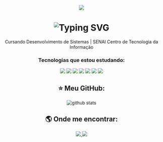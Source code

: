 <!-- Banner no topo (imagem menor e sem texto) -->
<p align="center">
  <img src="https://capsule-render.vercel.app/api?type=waving&color=8A2BE2&height=100&section=header" />
</p>

<!-- Nome animado como máquina de escrever -->
<h1 align="center">
  <img src="https://readme-typing-svg.herokuapp.com?font=Press+Start+2P&size=22&pause=500&color=9400D3&center=true&vCenter=true&width=800&lines=Olá,+eu+sou+Lívia+Neves!" alt="Typing SVG" />
</h1>

<!-- Sobre mim simples -->
<p align="center">
  Cursando Desenvolvimento de Sistemas | SENAI Centro de Tecnologia da Informação
</p>

<!-- Tecnologias que estou estudando -->
<h3 align="center">Tecnologias que estou estudando:</h3>
<p align="center">
  <img src="https://img.shields.io/badge/Java-ED8B00?style=for-the-badge&logo=openjdk&logoColor=white"/>
  <img src="https://img.shields.io/badge/Spring_Boot-6DB33F?style=for-the-badge&logo=spring-boot&logoColor=white"/>
  <img src="https://img.shields.io/badge/MySQL-4479A1?style=for-the-badge&logo=mysql&logoColor=white"/>
  <img src="https://img.shields.io/badge/Git-F05032?style=for-the-badge&logo=git&logoColor=white"/>
  <img src="https://img.shields.io/badge/GitHub-181717?style=for-the-badge&logo=github&logoColor=white"/>
  <img src="https://img.shields.io/badge/IntelliJIDEA-000000?style=for-the-badge&logo=intellijidea&logoColor=white"/>
  <img src="https://img.shields.io/badge/MySQLWorkbench-4479A1?style=for-the-badge&logo=mysql&logoColor=white"/>
</p>

<!-- Github Stars e Stats -->
<h2 align="center">⭐ Meu GitHub:</h2>
<p align="center">
  <img src="https://github-readme-stats.vercel.app/api?username=neveslivia&show_icons=true&theme=tokyonight&custom_title=Lívia&hide_border=false&bg_color=0D1117&title_color=7F00FF&icon_color=7F00FF" alt="github stats" />
</p>


<!-- Onde me encontrar -->
<h2 align="center">🌎 Onde me encontrar:</h2>
<p align="center">
  <a href="https://www.linkedin.com/in/l%C3%ADvia-neves-578762253/" target="_blank">
    <img src="https://img.shields.io/badge/LinkedIn-0077B5?style=for-the-badge&logo=linkedin&logoColor=white" />
  </a>
  <a href="malito:liviarodriguesdev@gmail.com">
    <img src="https://img.shields.io/badge/Gmail-D14836?style=for-the-badge&logo=gmail&logoColor=white" />
  </a>
</p>

